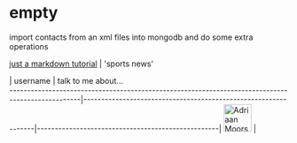 # empty
import contacts from an xml files into mongodb and do some extra operations

[just a markdown tutorial](http://espn.go.com/)  | 'sports news' 

   |  username    | talk to me about...                               
--------------------------------------------------------------------------------------------------|----------------------------------------------------------------|---------------------------------------------------|
 <img src="https://avatars.githubusercontent.com/adriaanm"     height="50px" title="Adriaan Moors"/>        |
